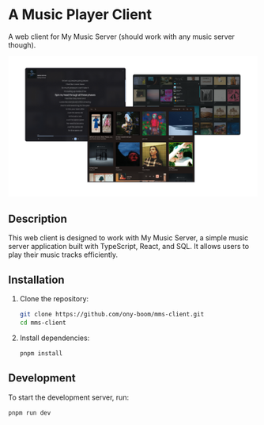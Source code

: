 # A Music Player Client

A web client for My Music Server (should work with any music server though).

![Demo](./assets/banner.png)

## Description

This web client is designed to work with My Music Server, a simple music server application built with TypeScript,
React, and SQL. It allows users to play their music tracks efficiently.

## Installation

1. Clone the repository:

   ```sh
   git clone https://github.com/ony-boom/mms-client.git
   cd mms-client
   ```

2. Install dependencies:
   ```sh
   pnpm install
   ```

## Development

To start the development server, run:

```sh
pnpm run dev
```
